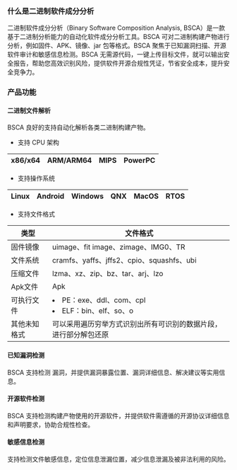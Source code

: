 ### 什么是二进制软件成分分析
二进制软件成分分析（Binary Software Composition Analysis, BSCA）是一款基于二进制分析能力的自动化软件成分分析工具。BSCA 可对二进制构建产物进行分析，例如固件、APK、镜像、jar 包等格式。BSCA 聚焦于已知漏洞扫描、开源软件审计和敏感信息检测。BSCA 无需源代码，一键上传目标文件，就可以输出安全报告，帮助您高效识别风险，提供软件开源合规性凭证，节省安全成本，提升安全竞争力。

### 产品功能
#### 二进制文件解析
BSCA 良好的支持自动化解析各类二进制构建产物。

- 支持 CPU 架构

| x86/x64 | ARM/ARM64 | MIPS | PowerPC |
| ------- | --------- | ---- | ------- |

- 支持操作系统

| Linux | Android | Windows | QNX  | MacOS | RTOS |
| ----- | ------- | ------- | ---- | ----- | ---- |

- 支持文件格式

| 类型         | 文件格式                                                     |
| ------------ | ------------------------------------------------------------ |
| 固件镜像     | uimage、fit image、zimage、IMG0、TR                          |
| 文件系统     | cramfs、yaffs、jffs2、cpio、squashfs、ubi                    |
| 压缩文件     | lzma、xz、zip、bz、tar、arj、lzo                             |
| Apk文件      | Apk                                                          |
| 可执行文件   | <li>PE：exe、ddl、com、cpl</li><li>ELF：bin、elf、so、o</li>                   |
| 其他未知格式 | 可以采用遍历穷举方式识别出所有可识别的数据片段，进行部分解包还原 |

#### 已知漏洞检测
BSCA 支持检测 漏洞，并提供漏洞暴露位置、漏洞详细信息、解决建议等实用信息。

#### 开源软件检测
BSCA 支持检测构建产物使用的开源软件，并提供软件需遵循的开源协议详细信息和声明要求，协助合规性检查。

#### 敏感信息检测
支持检测文件敏感信息，定位信息泄漏位置，减少信息泄漏及被非法利用的风险。
